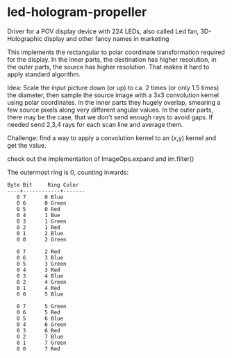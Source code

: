 # led-hologram-propeller
Driver for a POV display device with 224 LEDs, also called Led fan, 3D-Holographic display and other fancy names in marketing

This implements the rectangular to polar coordinate transformation required for the display.
In the inner parts, the destination has higher resolution, in the outer parts, the source has higher resolution.
That makes it hard to apply standard algorithm.

Idea: Scale the input picture down (or up) to ca. 2 times (or only 1.5 times) the diameter,
then sample the source image with a 3x3 convolution kernel using polar coordinates.
In the inner parts they hugely overlap, smearing a few source pixels along very different angular values.
In the outer parts, there may be the case, that we don't send enough rays to avoid gaps.
If needed send 2,3,4 rays for each scan line and average them.

Challenge: find a way to apply a convolution kernel to an (x,y) kernel and get the value.

check out the implementation of ImageOps.expand and im.filter()


The outermost ring is 0, counting inwards:
```
Byte Bit     Ring Color
----+------------+-------
   0 7		0 Blue
   0 6		0 Green
   0 5		0 Red
   0 4		1 Bue
   0 3		1 Green
   0 2		1 Red
   0 1		2 Blue
   0 0		2 Green

   0 7		2 Red
   0 6		3 Blue
   0 5		3 Green
   0 4		3 Red
   0 3		4 Blue
   0 2		4 Green
   0 1		4 Red
   0 0		5 Blue

   0 7		5 Green
   0 6		5 Red
   0 5		6 Blue
   0 4		6 Green
   0 3		6 Red
   0 2		7 Blue
   0 1		7 Green
   0 0		7 Red
